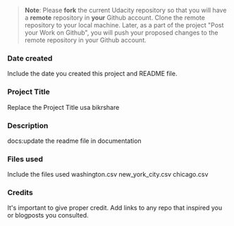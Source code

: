 >**Note**: Please **fork** the current Udacity repository so that you will have a **remote** repository in **your** Github account. Clone the remote repository to your local machine. Later, as a part of the project "Post your Work on Github", you will push your proposed changes to the remote repository in your Github account.

### Date created
Include the date you created this project and README file.

### Project Title
Replace the Project Title
usa bikrshare
### Description
docs:update the readme file in documentation
### Files used
Include the files used
washington.csv
new_york_city.csv
chicago.csv
### Credits
It's important to give proper credit. Add links to any repo that inspired you or blogposts you consulted.

